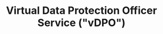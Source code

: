 ---
title: Virtual Data Protection Officer Service ("vDPO")
# type: managed-threat-response
image: /img/products-jumbotron.jpg
intro:
  heading: DPO as a Service
  description: >
    Under Personal Data Protection Act ("PDPA"), all Singapore organizations, including sole proprietors and non-profit organizations, must appoint a Data Protection Officer ("DPO"). Failing to do so is a legal offense; the financial penalties ranging from $5,000 to $20,000 based on past enforcement cases by Personal Data Protection Commission Singapore ("PDPC").
main:
  heading: Benefits
---